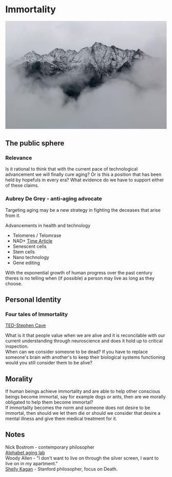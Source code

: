 # Immortality  
![Immortality](/Images/Immortality1.jpg)  

## The public sphere  

### Relevance
Is it rational to think that with the current pace of technological advancement we will finally cure aging? Or is this a position that has been held by hopefuls in every era? What evidence do we have to support either of these claims.

### Aubrey De Grey - anti-aging advocate
Targeting aging may be a new strategy in fighting the deceases that arise from it.

Advancements in health and technology
* Telomeres / Telomrase
* NAD+ [Time Article](http://time.com/5159879/is-an-anti-aging-pill-on-the-horizon/)
* Senescent cells  
* Stem cells  
* Nano technology   
* Gene editing  

With the exponential growth of human progress over the past century theres is no telling when (if possible) a person may live as long as they choose.

## Personal Identity  

### Four tales of Immortality  
[TED-Stephen Cave](https://www.youtube.com/watch?v=PB7xs7UpIfY)  

What is it that people value when we are alive and it is reconcilable with our current understanding through neuroscience and does it hold up to critical inspection.  
When can we consider someone to be dead? If you have to replace someone's brain with another's to keep their biological systems functioning would you still consider them to be alive?  

## Morality  
If human beings achieve immortality and are able to help other conscious beings become immortal, say for example dogs or ants, then are we morally obligated to help them become immortal?  
If immortality becomes the norm and someone does not desire to be immortal, then should we let them die or should we consider that desire a mental illness and give them medical treatment for it.  

## Notes
Nick Bostrom - contemporary philosopher  
[Alphabet aging lab](https://www.calicolabs.com/)  
Woody Allen - "I don't want to live on through the silver screen, I want to live on in my apartment."  
[Shelly Kagan](https://yalebooks.yale.edu/book/9780300180848/death) - Stanford philosopher, focus on Death.
